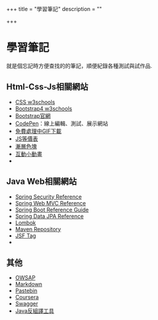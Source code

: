 +++
title = "學習筆記"
description = ""

+++

# 學習筆記
就是個忘記時方便查找的的筆記，順便紀錄各種測試與試作品.



## Html-Css-Js相關網站

- [CSS w3schools](https://www.w3schools.com/cssref/css_selectors.asp)
- [Bootstrap4 w3schools](https://www.w3schools.com/bootstrap4/bootstrap_ref_all_classes.asp)
- [Bootstrap官網](https://getbootstrap.com/)
- [CodePen](https://codepen.io/)：線上編輯、測試、展示網站
- [免費處理中GIF下載](http://ajaxload.info/)
- [JS等價表](https://dorey.github.io/JavaScript-Equality-Table/)
- [漸層色塊](https://webkul.github.io/coolhue/)
- [互動小動畫](https://webkul.github.io/micron/)
- 



## Java Web相關網站

- [Spring Security Reference](<https://docs.spring.io/spring-security/site/docs/5.1.5.RELEASE/reference/htmlsingle/>)
- [Spring Web MVC Reference](<https://docs.spring.io/spring/docs/5.1.5.RELEASE/spring-framework-reference/web.html#mvc>)
- [Spring Boot Reference Guide](<https://docs.spring.io/spring-boot/docs/2.1.3.RELEASE/reference/htmlsingle/>)
- [Spring Data JPA Reference](https://docs.spring.io/spring-data/jpa/docs/current/reference/html/)
- [Lombok](https://projectlombok.org/)
- [Maven Repository](https://mvnrepository.com/)
- [JSF Tag](https://docs.oracle.com/javaee/7/javaserver-faces-2-2/vdldocs-facelets/toc.htm)
- 



## 其他

- [OWSAP](https://www.owasp.org/index.php/Main_Page)
- [Markdown](https://markdown.tw/)
- [Pastebin](https://pastebin.com/)
- [Coursera](https://www.coursera.org/)
- [Swagger](https://swagger.io/)
- [Java反組譯工具](<https://github.com/java-decompiler/jd-gui>)

